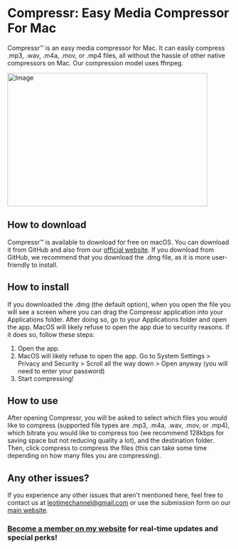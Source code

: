 # Compressr: Easy Media Compressor For Mac
Compressr™ is an easy media compressor for Mac. It can easily compress .mp3, .wav, .m4a, .mov, or .mp4 files, all without the hassle of other native compressors on Mac. Our compression model uses ffmpeg.

<img src="https://github.com/user-attachments/assets/a4fb814b-1afd-4125-9d51-b0583c5e0fb0" alt="Image" width="450" height="300">

## How to download
Compressr™ is available to download for free on macOS. You can download it from GitHub and also from our [official website](https://sites.google.com/view/compressr). If you download from GitHub, we recommend that you download the .dmg file, as it is more user-friendly to install.

## How to install
If you downloaded the .dmg (the default option), when you open the file you will see a screen where you can drag the Compressr application into your Applications folder. After doing so, go to your Applications folder and open the app. 
MacOS will likely refuse to open the app due to security reasons. If it does so, follow these steps:
1. Open the app.
2. MacOS will likely refuse to open the app. Go to System Settings > Privacy and Security > Scroll all the way down > Open anyway (you will need to enter your password)
3. Start compressing!

## How to use
After opening Compressr, you will be asked to select which files you would like to compress (supported file types are .mp3, .m4a, .wav, .mov, or .mp4), which bitrate you would like to compress too (we recommend 128kbps for saving space but not reducing quality a lot), and the destination folder. Then, click compress to compress the files (this can take some time depending on how many files you are compressing).

## Any other issues?
If you experience any other issues that aren't mentioned here, feel free to contact us at leotimechannel@gmail.com or use the submission form on our [main website](https://leotimechannel.wixsite.com/menu).

### [Become a member on my website](leotimechannel.wixsite.com/menu/member-page) for real-time updates and special perks!
